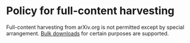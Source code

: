 Policy for full-content harvesting
==================================

Full-content harvesting from arXiv.org is not permitted except by special arrangement. [Bulk downloads](None) for certain purposes are supported.